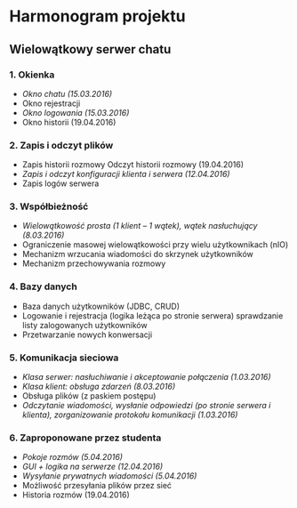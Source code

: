 # Harmonogram projektu #
## Wielowątkowy serwer chatu ##
### 1. Okienka ###
* *Okno chatu (15.03.2016)*
* Okno rejestracji
* *Okno logowania (15.03.2016)*
* Okno historii (19.04.2016)
### 2. Zapis i odczyt plików ###
* Zapis historii rozmowy Odczyt historii rozmowy (19.04.2016)
* *Zapis i odczyt konfiguracji klienta i serwera (12.04.2016)*
* Zapis logów serwera
### 3. Współbieżność ###
* *Wielowątkowość prosta (1 klient – 1 wątek), wątek nasłuchujący (8.03.2016)*
* Ograniczenie masowej wielowątkowości przy wielu użytkownikach (nIO)
* Mechanizm wrzucania wiadomości do skrzynek użytkowników
* Mechanizm przechowywania rozmowy
### 4. Bazy danych ###
* Baza danych użytkowników (JDBC, CRUD)
* Logowanie i rejestracja (logika leżąca po stronie serwera) sprawdzanie listy zalogowanych użytkowników
* Przetwarzanie nowych konwersacji
### 5. Komunikacja sieciowa ###
* *Klasa serwer: nasłuchiwanie i akceptowanie połączenia (1.03.2016)*
* *Klasa klient: obsługa zdarzeń (8.03.2016)*
* Obsługa plików (z paskiem postępu)
* *Odczytanie wiadomości, wysłanie odpowiedzi (po stronie serwera i klienta), zorganizowanie protokołu komunikacji (1.03.2016)*
### 6. Zaproponowane przez studenta ###
* *Pokoje rozmów (5.04.2016)*
* *GUI + logika na serwerze (12.04.2016)*
* *Wysyłanie prywatnych wiadomości (5.04.2016)*
* Możliwość przesyłania plików przez sieć
* Historia rozmów (19.04.2016)